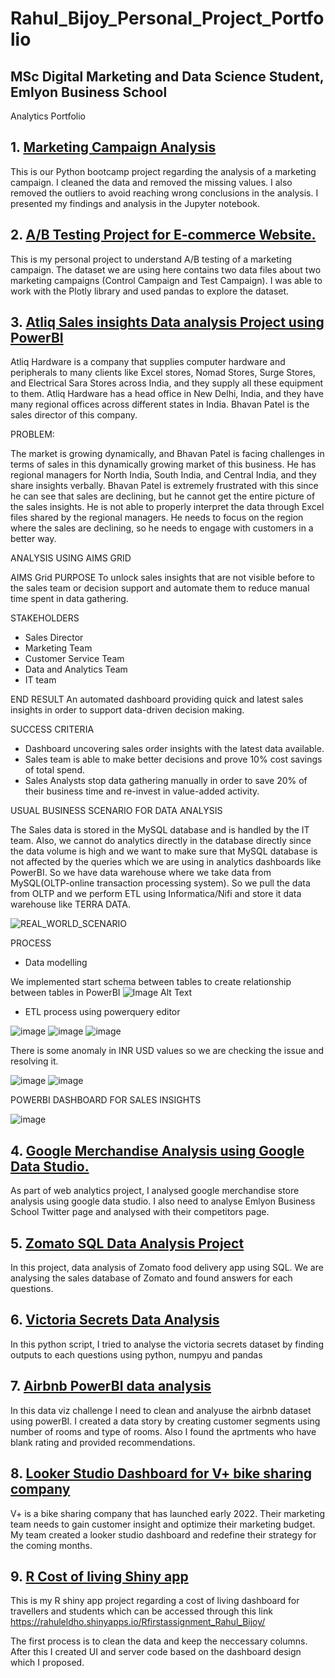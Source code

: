 # Rahul_Bijoy_Personal_Project_Portfolio
## MSc Digital Marketing and Data Science Student, Emlyon Business School
Analytics Portfolio

## 1. [Marketing Campaign Analysis](https://github.com/RAHULELDHO/rahul_portfolio/blob/main/Marketing%20CampaignAnalysis%20Rahul_Eldho_Bijoy.ipynb)

This is our Python bootcamp project regarding the analysis of a marketing campaign. I cleaned the data and removed the missing values. I also removed the outliers to avoid reaching wrong conclusions in the analysis. I presented my findings and analysis in the Jupyter notebook.

## 2. [A/B Testing Project for E-commerce Website.](https://github.com/RAHULELDHO/rahul_portfolio/blob/main/AB_Testing_Project_Rahul%20Eldho%20Bijoy.ipynb)

This is my personal project to understand A/B testing of a marketing campaign. The dataset we are using here contains two data files about two marketing campaigns (Control Campaign and Test Campaign). I was able to work with the Plotly library and used pandas to explore the dataset.

## 3. [Atliq Sales insights Data analysis Project using PowerBI](https://github.com/RAHULELDHO/rahul_portfolio/blob/main/Salesinsights.pbix)
   
Atliq Hardware is a company that supplies computer hardware and peripherals to many clients like Excel stores, Nomad Stores, Surge Stores, and Electrical Sara Stores across India, and they supply all these equipment to them. Atliq Hardware has a head office in New Delhi, India, and they have many regional offices across different states in India. Bhavan Patel is the sales director of this company.

PROBLEM:

The market is growing dynamically, and Bhavan Patel is facing challenges in terms of sales in this dynamically growing market of this business. He has regional managers for North India, South India, and Central India, and they share insights verbally. Bhavan Patel is extremely frustrated with this since he can see that sales are declining, but he cannot get the entire picture of the sales insights. He is not able to properly interpret the data through Excel files shared by the regional managers. He needs to focus on the region where the sales are declining, so he needs to engage with customers in a better way.


ANALYSIS USING AIMS GRID

AIMS Grid
PURPOSE
To unlock sales insights that are not visible before to the sales team or decision support and automate them to reduce manual time spent in data gathering.

STAKEHOLDERS
- Sales Director
- Marketing Team
- Customer Service Team
- Data and Analytics Team
- IT team

END RESULT
An automated dashboard providing quick and latest sales insights in order to support data-driven decision making.

SUCCESS CRITERIA
- Dashboard uncovering sales order insights with the latest data available.
- Sales team is able to make better decisions and prove 10% cost savings of total spend.
- Sales Analysts stop data gathering manually in order to save 20% of their business time and re-invest in value-added activity.

USUAL BUSINESS SCENARIO FOR DATA ANALYSIS

The Sales data is stored in the MySQL database and is handled by the IT team. Also, we cannot do analytics directly in the database directly since the data volume is high   and we want to make sure that  MySQL database is not affected by the queries which we are using in analytics dashboards like PowerBI. So we have data warehouse where we take data from MySQL(OLTP-online transaction processing system). So we pull the data from OLTP and we perform ETL using  Informatica/Nifi and store it data warehouse like TERRA DATA. 

![REAL_WORLD_SCENARIO](https://github.com/RAHULELDHO/rahul_portfolio/blob/main/images_sales_sinsights/Untitled%20picture.png)

PROCESS

- Data modelling
	
We implemented start schema  between tables to create relationship between tables in PowerBI
![Image Alt Text](https://github.com/RAHULELDHO/rahul_portfolio/blob/main/images_sales_sinsights/Untitled%20picture1.png)

- ETL process using powerquery editor

![image](https://github.com/RAHULELDHO/rahul_portfolio/blob/main/images_sales_sinsights/Untitled%20picture2.png)
![image](https://github.com/RAHULELDHO/rahul_portfolio/blob/main/images_sales_sinsights/Untitled%20picture3.png)
![image](https://github.com/RAHULELDHO/rahul_portfolio/blob/main/images_sales_sinsights/Untitled%20picture4.png)


There is some anomaly in INR USD values so we are checking the  issue and resolving it.

![image](https://github.com/RAHULELDHO/rahul_portfolio/blob/main/images_sales_sinsights/Untitled%20picture5.png)
![image](https://github.com/RAHULELDHO/rahul_portfolio/blob/main/images_sales_sinsights/Untitled%20picture6.png)

POWERBI DASHBOARD FOR SALES INSIGHTS

![image](https://github.com/RAHULELDHO/rahul_portfolio/blob/main/images_sales_sinsights/Screenshot%202023-01-29%20180225.jpg)


## 4. [Google Merchandise Analysis using Google Data Studio.](https://github.com/RAHULELDHO/rahul_portfolio/blob/main/Web_Analytics_Project.pdf)

As part of web analytics project, I analysed google merchandise store analysis using google data studio. I also need to  analyse Emlyon Business School Twitter page and analysed with their competitors page. 

## 5. [Zomato SQL Data Analysis Project](https://github.com/RAHULELDHO/rahul_portfolio/blob/main/ZOMATO.sql)

In this project, data analysis of Zomato food delivery app using SQL. We are analysing the sales database of Zomato and found answers for each questions.

## 6. [Victoria Secrets Data Analysis](https://github.com/RAHULELDHO/rahul_portfolio/blob/main/VictoriaSecrets%20analysis.ipynb)

In this python script, I tried to analyse the victoria secrets dataset by finding outputs to each questions using python, numpyu and pandas

## 7. [Airbnb PowerBI data analysis](https://github.com/RAHULELDHO/rahul_portfolio/blob/main/airbnb%20-%20Final_one.pbix)

In this data viz challenge I need to clean and analyuse the airbnb dataset using powerBI. I created a data story by creating customer segments using number of rooms and type of rooms. Also I found the aprtments who have blank rating  and provided recommendations.

## 8. [Looker Studio Dashboard for V+ bike sharing company](https://github.com/RAHULELDHO/rahul_portfolio/blob/main/V%2B_Marketing_dashboard.pdf)

V+ is a bike sharing company that has launched early 2022. Their marketing team needs to gain customer insight and optimize their marketing budget. My team created a looker studio dashboard and redefine their strategy for the coming months.

## 9. [R Cost of living Shiny app](https://github.com/RAHULELDHO/rahul_portfolio/blob/main/Rproject/cost_of_living.html)


This is my R shiny app project   regarding a cost of living dashboard  for travellers and students which can be accessed through this link https://rahuleldho.shinyapps.io/Rfirstassignment_Rahul_Bijoy/

The first process is to clean the data and keep the neccessary columns. After this I created UI and server code based on the dashboard design which I proposed.










	
	
 




